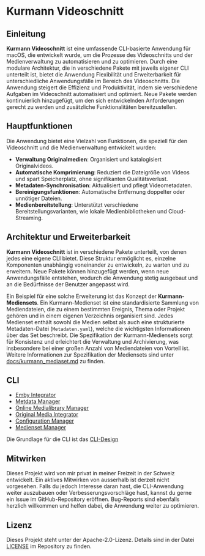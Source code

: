 # Kurmann Videoschnitt

## Einleitung

**Kurmann Videoschnitt** ist eine umfassende CLI-basierte Anwendung für macOS, die entwickelt wurde, um die Prozesse des Videoschnitts und der Medienverwaltung zu automatisieren und zu optimieren. Durch eine modulare Architektur, die in verschiedene Pakete mit jeweils eigener CLI unterteilt ist, bietet die Anwendung Flexibilität und Erweiterbarkeit für unterschiedliche Anwendungsfälle im Bereich des Videoschnitts. Die Anwendung steigert die Effizienz und Produktivität, indem sie verschiedene Aufgaben im Videoschnitt automatisiert und optimiert. Neue Pakete werden kontinuierlich hinzugefügt, um den sich entwickelnden Anforderungen gerecht zu werden und zusätzliche Funktionalitäten bereitzustellen.

## Hauptfunktionen

Die Anwendung bietet eine Vielzahl von Funktionen, die speziell für den Videoschnitt und die Medienverwaltung entwickelt wurden:

- **Verwaltung Originalmedien**: Organisiert und katalogisiert Originalvideos.
- **Automatische Komprimierung**: Reduziert die Dateigröße von Videos und spart Speicherplatz, ohne signifikanten Qualitätsverlust.
- **Metadaten-Synchronisation**: Aktualisiert und pflegt Videometadaten.
- **Bereinigungsfunktionen**: Automatische Entfernung doppelter oder unnötiger Dateien.
- **Medienbereitstellung**: Unterstützt verschiedene Bereitstellungsvarianten, wie lokale Medienbibliotheken und Cloud-Streaming.

## Architektur und Erweiterbarkeit

**Kurmann Videoschnitt** ist in verschiedene Pakete unterteilt, von denen jedes eine eigene CLI bietet. Diese Struktur ermöglicht es, einzelne Komponenten unabhängig voneinander zu entwickeln, zu warten und zu erweitern. Neue Pakete können hinzugefügt werden, wenn neue Anwendungsfälle entstehen, wodurch die Anwendung stetig ausgebaut und an die Bedürfnisse der Benutzer angepasst wird.

Ein Beispiel für eine solche Erweiterung ist das Konzept der **Kurmann-Mediensets**. Ein Kurmann-Medienset ist eine standardisierte Sammlung von Mediendateien, die zu einem bestimmten Ereignis, Thema oder Projekt gehören und in einem eigenen Verzeichnis organisiert sind. Jedes Medienset enthält sowohl die Medien selbst als auch eine strukturierte Metadaten-Datei (`Metadaten.yaml`), welche die wichtigsten Informationen über das Set beschreibt. Die Spezifikation der Kurmann-Mediensets sorgt für Konsistenz und erleichtert die Verwaltung und Archivierung, was insbesondere bei einer großen Anzahl von Mediendateien von Vorteil ist. Weitere Informationen zur Spezifikation der Mediensets sind unter [docs/kurmann_mediaset.md](docs/kurmann_mediaset.md) zu finden.

## CLI

- [Emby Integrator](/docs/cli/emby_integrator.md)
- [Metdata Manager](/docs/cli/metadata_manager.md)
- [Online Medialibrary Manager](/docs/cli/online_medialibrary_manager.md)
- [Original Media Integrator](/docs/cli/original_media_integrator.md)
- [Configuration Manager](/docs/cli/config_manager.md)
- [Medienset Manager](/docs/cli/mediaset_manager.md)

Die Grundlage für die CLI ist das [CLI-Design](/docs/cli_design.md)

## Mitwirken

Dieses Projekt wird von mir privat in meiner Freizeit in der Schweiz entwickelt. Ein aktives Mitwirken von ausserhalb ist derzeit nicht vorgesehen. Falls du jedoch Interesse daran hast, die CLI-Anwendung weiter auszubauen oder Verbesserungsvorschläge hast, kannst du gerne ein Issue im GitHub-Repository eröffnen. Bug-Reports sind ebenfalls herzlich willkommen und helfen dabei, die Anwendung weiter zu optimieren.

## Lizenz

Dieses Projekt steht unter der Apache-2.0-Lizenz. Details sind in der Datei [LICENSE](LICENSE) im Repository zu finden.

